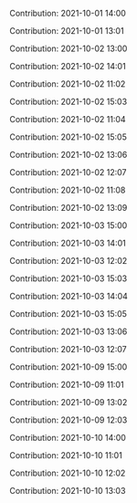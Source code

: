 Contribution: 2021-10-01 14:00

Contribution: 2021-10-01 13:01

Contribution: 2021-10-02 13:00

Contribution: 2021-10-02 14:01

Contribution: 2021-10-02 11:02

Contribution: 2021-10-02 15:03

Contribution: 2021-10-02 11:04

Contribution: 2021-10-02 15:05

Contribution: 2021-10-02 13:06

Contribution: 2021-10-02 12:07

Contribution: 2021-10-02 11:08

Contribution: 2021-10-02 13:09

Contribution: 2021-10-03 15:00

Contribution: 2021-10-03 14:01

Contribution: 2021-10-03 12:02

Contribution: 2021-10-03 15:03

Contribution: 2021-10-03 14:04

Contribution: 2021-10-03 15:05

Contribution: 2021-10-03 13:06

Contribution: 2021-10-03 12:07

Contribution: 2021-10-09 15:00

Contribution: 2021-10-09 11:01

Contribution: 2021-10-09 13:02

Contribution: 2021-10-09 12:03

Contribution: 2021-10-10 14:00

Contribution: 2021-10-10 11:01

Contribution: 2021-10-10 12:02

Contribution: 2021-10-10 13:03

